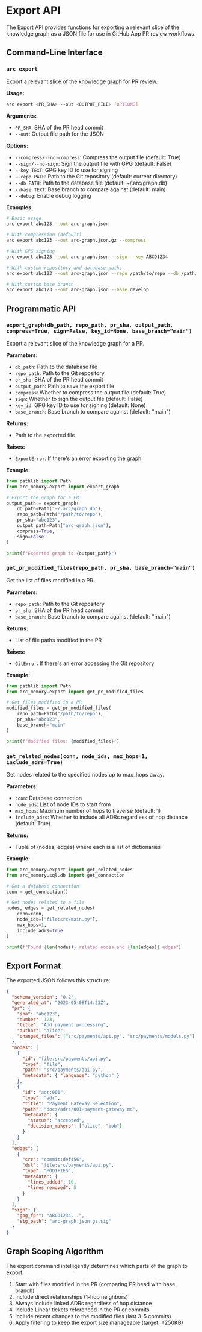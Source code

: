 # Export API

The Export API provides functions for exporting a relevant slice of the knowledge graph as a JSON file for use in GitHub App PR review workflows.

## Command-Line Interface

### `arc export`

Export a relevant slice of the knowledge graph for PR review.

**Usage:**
```bash
arc export <PR_SHA> --out <OUTPUT_FILE> [OPTIONS]
```

**Arguments:**
- `PR_SHA`: SHA of the PR head commit
- `--out`: Output file path for the JSON

**Options:**
- `--compress/--no-compress`: Compress the output file (default: True)
- `--sign/--no-sign`: Sign the output file with GPG (default: False)
- `--key TEXT`: GPG key ID to use for signing
- `--repo PATH`: Path to the Git repository (default: current directory)
- `--db PATH`: Path to the database file (default: ~/.arc/graph.db)
- `--base TEXT`: Base branch to compare against (default: main)
- `--debug`: Enable debug logging

**Examples:**
```bash
# Basic usage
arc export abc123 --out arc-graph.json

# With compression (default)
arc export abc123 --out arc-graph.json.gz --compress

# With GPG signing
arc export abc123 --out arc-graph.json --sign --key ABCD1234

# With custom repository and database paths
arc export abc123 --out arc-graph.json --repo /path/to/repo --db /path/to/graph.db

# With custom base branch
arc export abc123 --out arc-graph.json --base develop
```

## Programmatic API

### `export_graph(db_path, repo_path, pr_sha, output_path, compress=True, sign=False, key_id=None, base_branch="main")`

Export a relevant slice of the knowledge graph for a PR.

**Parameters:**
- `db_path`: Path to the database file
- `repo_path`: Path to the Git repository
- `pr_sha`: SHA of the PR head commit
- `output_path`: Path to save the export file
- `compress`: Whether to compress the output file (default: True)
- `sign`: Whether to sign the output file (default: False)
- `key_id`: GPG key ID to use for signing (default: None)
- `base_branch`: Base branch to compare against (default: "main")

**Returns:**
- Path to the exported file

**Raises:**
- `ExportError`: If there's an error exporting the graph

**Example:**
```python
from pathlib import Path
from arc_memory.export import export_graph

# Export the graph for a PR
output_path = export_graph(
    db_path=Path("~/.arc/graph.db"),
    repo_path=Path("/path/to/repo"),
    pr_sha="abc123",
    output_path=Path("arc-graph.json"),
    compress=True,
    sign=False
)

print(f"Exported graph to {output_path}")
```

### `get_pr_modified_files(repo_path, pr_sha, base_branch="main")`

Get the list of files modified in a PR.

**Parameters:**
- `repo_path`: Path to the Git repository
- `pr_sha`: SHA of the PR head commit
- `base_branch`: Base branch to compare against (default: "main")

**Returns:**
- List of file paths modified in the PR

**Raises:**
- `GitError`: If there's an error accessing the Git repository

**Example:**
```python
from pathlib import Path
from arc_memory.export import get_pr_modified_files

# Get files modified in a PR
modified_files = get_pr_modified_files(
    repo_path=Path("/path/to/repo"),
    pr_sha="abc123",
    base_branch="main"
)

print(f"Modified files: {modified_files}")
```

### `get_related_nodes(conn, node_ids, max_hops=1, include_adrs=True)`

Get nodes related to the specified nodes up to max_hops away.

**Parameters:**
- `conn`: Database connection
- `node_ids`: List of node IDs to start from
- `max_hops`: Maximum number of hops to traverse (default: 1)
- `include_adrs`: Whether to include all ADRs regardless of hop distance (default: True)

**Returns:**
- Tuple of (nodes, edges) where each is a list of dictionaries

**Example:**
```python
from arc_memory.export import get_related_nodes
from arc_memory.sql.db import get_connection

# Get a database connection
conn = get_connection()

# Get nodes related to a file
nodes, edges = get_related_nodes(
    conn=conn,
    node_ids=["file:src/main.py"],
    max_hops=1,
    include_adrs=True
)

print(f"Found {len(nodes)} related nodes and {len(edges)} edges")
```

## Export Format

The exported JSON follows this structure:

```json
{
  "schema_version": "0.2",
  "generated_at": "2023-05-08T14:23Z",
  "pr": {
    "sha": "abc123",
    "number": 123,
    "title": "Add payment processing",
    "author": "alice",
    "changed_files": ["src/payments/api.py", "src/payments/models.py"]
  },
  "nodes": [
    {
      "id": "file:src/payments/api.py",
      "type": "file",
      "path": "src/payments/api.py",
      "metadata": { "language": "python" }
    },
    {
      "id": "adr:001",
      "type": "adr",
      "title": "Payment Gateway Selection",
      "path": "docs/adrs/001-payment-gateway.md",
      "metadata": {
        "status": "accepted",
        "decision_makers": ["alice", "bob"]
      }
    }
  ],
  "edges": [
    {
      "src": "commit:def456",
      "dst": "file:src/payments/api.py",
      "type": "MODIFIES",
      "metadata": {
        "lines_added": 10,
        "lines_removed": 5
      }
    }
  ],
  "sign": {
    "gpg_fpr": "ABCD1234...",
    "sig_path": "arc-graph.json.gz.sig"
  }
}
```

## Graph Scoping Algorithm

The export command intelligently determines which parts of the graph to export:

1. Start with files modified in the PR (comparing PR head with base branch)
2. Include direct relationships (1-hop neighbors)
3. Always include linked ADRs regardless of hop distance
4. Include Linear tickets referenced in the PR or commits
5. Include recent changes to the modified files (last 3-5 commits)
6. Apply filtering to keep the export size manageable (target: ≤250KB)
